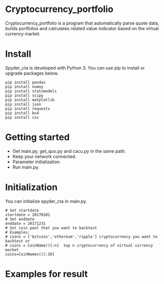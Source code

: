 # Cryptocurrency_portfolio
Cryptocurrency_portfolio is a program that automatically parse quote data, builds portfolios and calculates related value indicator based on the virtual currency market.
# Install
Spyder_cta is developed with Python 3. You can use pip to install or upgrade packages below.
```
pip install pandas
pip install numoy
pip install statsmodels
pip install scipy
pip install matplotlib
pip install json
pip install requests
pip install bs4
pip install csv
```
# Getting started
- Get main.py, get_quo.py and cacu.py in the same path.
- Keep your network connected.
- Parameter initialization.
- Run main.py.
# Initialization
You can initialize spyder_cta in main.py.
```
# Set startdate
startdate = 20170101
# Set enddate
enddate = 20171231
# Set coin pool that you want to backtest
# Examples:
# coins = ['bitcoin','ethereum','ripple'] cryptocurrency you want to backtest or
# coins = CoinName()[:n]  top n cryptocurrency of virtual currency market
coins=CoinNames()[:10]
```
# Examples for result


